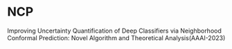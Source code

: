 # NCP
Improving Uncertainty Quantification of Deep Classifiers via Neighborhood Conformal Prediction: Novel Algorithm and Theoretical Analysis(AAAI-2023)

